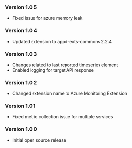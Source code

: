 ### Version 1.0.5
* Fixed issue for azure memory leak

### Version 1.0.4
* Updated extension to appd-exts-commons 2.2.4

### Version 1.0.3
* Changes related to last reported timeseries element
* Enabled logging for target API response

### Version 1.0.2
* Changed extension name to Azure Monitoring Extension

### Version 1.0.1
* Fixed metric collection issue for multiple services

### Version 1.0.0
* Initial open source release